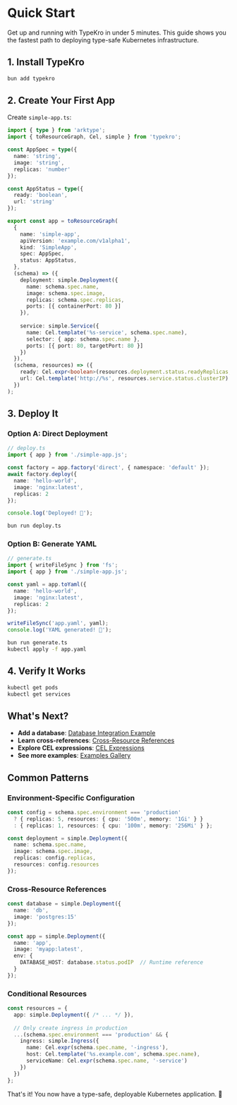 # Quick Start

Get up and running with TypeKro in under 5 minutes. This guide shows you the fastest path to deploying type-safe Kubernetes infrastructure.

## 1. Install TypeKro

```bash
bun add typekro
```

## 2. Create Your First App

Create `simple-app.ts`:

```typescript
import { type } from 'arktype';
import { toResourceGraph, Cel, simple } from 'typekro';

const AppSpec = type({
  name: 'string',
  image: 'string',
  replicas: 'number'
});

const AppStatus = type({
  ready: 'boolean',
  url: 'string'
});

export const app = toResourceGraph(
  {
    name: 'simple-app',
    apiVersion: 'example.com/v1alpha1',
    kind: 'SimpleApp',
    spec: AppSpec,
    status: AppStatus,
  },
  (schema) => ({
    deployment: simple.Deployment({
      name: schema.spec.name,
      image: schema.spec.image,
      replicas: schema.spec.replicas,
      ports: [{ containerPort: 80 }]
    }),
    
    service: simple.Service({
      name: Cel.template('%s-service', schema.spec.name),
      selector: { app: schema.spec.name },
      ports: [{ port: 80, targetPort: 80 }]
    })
  }),
  (schema, resources) => ({
    ready: Cel.expr<boolean>(resources.deployment.status.readyReplicas, ' > 0'),
    url: Cel.template('http://%s', resources.service.status.clusterIP)
  })
);
```

## 3. Deploy It

### Option A: Direct Deployment

```typescript
// deploy.ts
import { app } from './simple-app.js';

const factory = app.factory('direct', { namespace: 'default' });
await factory.deploy({
  name: 'hello-world',
  image: 'nginx:latest',
  replicas: 2
});

console.log('Deployed! 🚀');
```

```bash
bun run deploy.ts
```

### Option B: Generate YAML

```typescript
// generate.ts
import { writeFileSync } from 'fs';
import { app } from './simple-app.js';

const yaml = app.toYaml({
  name: 'hello-world',
  image: 'nginx:latest',
  replicas: 2
});

writeFileSync('app.yaml', yaml);
console.log('YAML generated! 📄');
```

```bash
bun run generate.ts
kubectl apply -f app.yaml
```

## 4. Verify It Works

```bash
kubectl get pods
kubectl get services
```

## What's Next?

- **Add a database**: [Database Integration Example](../examples/database-app.md)
- **Learn cross-references**: [Cross-Resource References](./cross-references.md)
- **Explore CEL expressions**: [CEL Expressions](./cel-expressions.md)
- **See more examples**: [Examples Gallery](../examples/)

## Common Patterns

### Environment-Specific Configuration

```typescript
const config = schema.spec.environment === 'production' 
  ? { replicas: 5, resources: { cpu: '500m', memory: '1Gi' } }
  : { replicas: 1, resources: { cpu: '100m', memory: '256Mi' } };

const deployment = simple.Deployment({
  name: schema.spec.name,
  image: schema.spec.image,
  replicas: config.replicas,
  resources: config.resources
});
```

### Cross-Resource References

```typescript
const database = simple.Deployment({
  name: 'db',
  image: 'postgres:15'
});

const app = simple.Deployment({
  name: 'app',
  image: 'myapp:latest',
  env: {
    DATABASE_HOST: database.status.podIP  // Runtime reference
  }
});
```

### Conditional Resources

```typescript
const resources = {
  app: simple.Deployment({ /* ... */ }),
  
  // Only create ingress in production
  ...(schema.spec.environment === 'production' && {
    ingress: simple.Ingress({
      name: Cel.expr(schema.spec.name, '-ingress'),
      host: Cel.template('%s.example.com', schema.spec.name),
      serviceName: Cel.expr(schema.spec.name, '-service')
    })
  })
};
```

That's it! You now have a type-safe, deployable Kubernetes application. 🎉